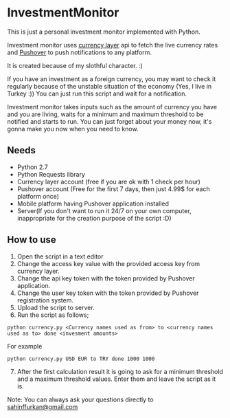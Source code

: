 # InvestmentMonitor
This is just a personal investment monitor implemented with Python.

Investment monitor uses [currency layer](http://currencylayer.com) api to fetch the live currency rates and [Pushover](https://pushover.net) to push notifications to any platform. 

It is created because of my slothful character. :)

If you have an investment as a foreign currency, you may want to check it regularly because of the unstable situation of the economy (Yes, I live in Turkey :)) You can just run this script and wait for a notification.

Investment monitor takes inputs such as the amount of currency you have and you are living, waits for a minimum and maximum threshold to be notified and starts to run. You can just forget about your money now, it's gonna make you now when you need to know.

## Needs
* Python 2.7
 * Python Requests library
* Currency layer account (free if you are ok with 1 check per hour)
* Pushover account (Free for the first 7 days, then just 4.99$ for each platform once)
* Mobile platform having Pushover application installed
* Server(If you don't want to run it 24/7 on your own computer, inappropriate for the creation purpose of the script :D)

## How to use
1. Open the script in a text editor
2. Change the access key value with the provided access key from currency layer.
3. Change the api key token with the token provided by Pushover application.
4. Change the user key token with the token provided by Pushover registration system.
5. Upload the script to server.
6. Run the script as follows;

  ```
  python currency.py <Currency names used as from> to <currency names used as to> done <invesment amounts>
  ```
  
  For example
  
  ```
  python currency.py USD EUR to TRY done 1000 1000
  ```
  
7. After the first calculation result it is going to ask for a minimum threshold and a maximum threshold values. Enter them and leave the script as it is.

Note: You can always ask your questions directly to sahinffurkan@gmail.com
